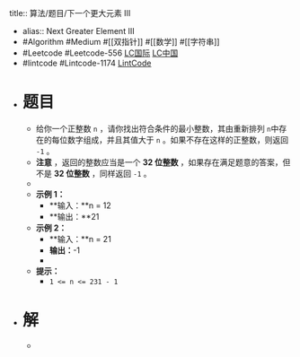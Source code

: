 title:: 算法/题目/下一个更大元素 III

- alias:: Next Greater Element III
- #Algorithm #Medium #[[双指针]] #[[数学]] #[[字符串]]
- #Leetcode #Leetcode-556 [LC国际](https://leetcode.com/problems/next-greater-element-iii/) [LC中国](https://leetcode-cn.com/problems/next-greater-element-iii/)
- #lintcode #Lintcode-1174 [LintCode](https://www.lintcode.com/problem/1174/)
- # 题目
	- 给你一个正整数 `n` ，请你找出符合条件的最小整数，其由重新排列 `n`中存在的每位数字组成，并且其值大于 `n` 。如果不存在这样的正整数，则返回 `-1` 。
	- **注意** ，返回的整数应当是一个 **32 位整数** ，如果存在满足题意的答案，但不是 **32 位整数** ，同样返回 `-1` 。
	-
	- **示例 1：**
		- **输入：**n = 12
		- **输出：**21
	- **示例 2：**
		- **输入：**n = 21
		- **输出：**-1
		-
	- **提示：**
		- `1 <= n <= 231 - 1`
- # 解
	-